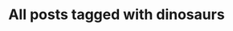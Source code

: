 ---
layout: tag
title: "All posts tagged with dinosaurs"
permalink: /weblog/tags/dinosaurs/
taxonomy: dinosaurs
---